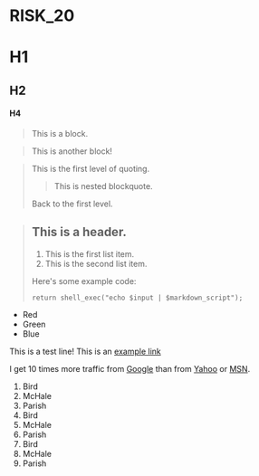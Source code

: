 RISK_20
=======

# H1
## H2
#### H4

> This is 
a block.


> This is another 
block!

> This is the first level of quoting.
>
> > This is nested blockquote.
>
> Back to the first level.

> ## This is a header.
> 
> 1.   This is the first list item.
> 2.   This is the second list item.
> 
> Here's some example code:
> 
>     return shell_exec("echo $input | $markdown_script");

*   Red
*   Green
*   Blue

This is a test line!
This is an [example link](http://example.com/)  


I get 10 times more traffic from [Google][1] than from
[Yahoo][2] or [MSN][3].

[1]: http://google.com/        "Google"
[2]: http://search.yahoo.com/  "Yahoo Search"
[3]: http://search.msn.com/    "MSN Search"

1.  Bird
2.  McHale
3.  Parish
1.  Bird
1.  McHale
1.  Parish
3.  Bird
1.  McHale
8.  Parish
